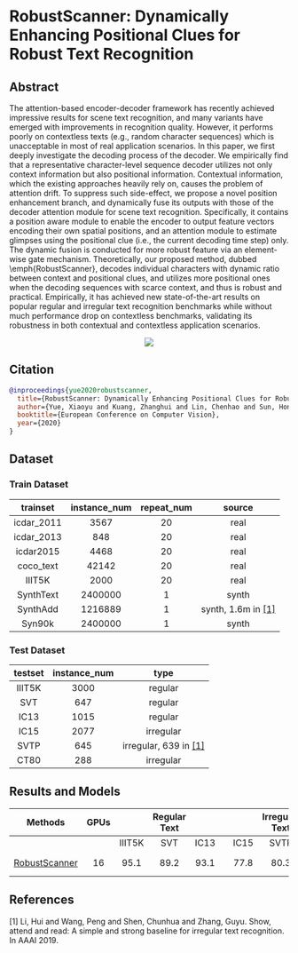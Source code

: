 # RobustScanner: Dynamically Enhancing Positional Clues for Robust Text Recognition

## Abstract

<!-- [ABSTRACT] -->
The attention-based encoder-decoder framework has recently achieved impressive results for scene text recognition, and many variants have emerged with improvements in recognition quality. However, it performs poorly on contextless texts (e.g., random character sequences) which is unacceptable in most of real application scenarios. In this paper, we first deeply investigate the decoding process of the decoder. We empirically find that a representative character-level sequence decoder utilizes not only context information but also positional information. Contextual information, which the existing approaches heavily rely on, causes the problem of attention drift. To suppress such side-effect, we propose a novel position enhancement branch, and dynamically fuse its outputs with those of the decoder attention module for scene text recognition. Specifically, it contains a position aware module to enable the encoder to output feature vectors encoding their own spatial positions, and an attention module to estimate glimpses using the positional clue (i.e., the current decoding time step) only. The dynamic fusion is conducted for more robust feature via an element-wise gate mechanism. Theoretically, our proposed method, dubbed \emph{RobustScanner}, decodes individual characters with dynamic ratio between context and positional clues, and utilizes more positional ones when the decoding sequences with scarce context, and thus is robust and practical. Empirically, it has achieved new state-of-the-art results on popular regular and irregular text recognition benchmarks while without much performance drop on contextless benchmarks, validating its robustness in both contextual and contextless application scenarios.

<!-- [IMAGE] -->
<div align=center>
<img src="https://user-images.githubusercontent.com/22607038/142798010-eee8795e-8cda-4a7f-a81d-ff9c94af58dc.png"/>
</div>

## Citation

<!-- [ALGORITHM] -->

```bibtex
@inproceedings{yue2020robustscanner,
  title={RobustScanner: Dynamically Enhancing Positional Clues for Robust Text Recognition},
  author={Yue, Xiaoyu and Kuang, Zhanghui and Lin, Chenhao and Sun, Hongbin and Zhang, Wayne},
  booktitle={European Conference on Computer Vision},
  year={2020}
}
```

## Dataset

### Train Dataset

|  trainset  | instance_num | repeat_num |          source          |
| :--------: | :----------: | :--------: | :----------------------: |
| icdar_2011 |     3567     |     20     |           real           |
| icdar_2013 |     848      |     20     |           real           |
| icdar2015  |     4468     |     20     |           real           |
| coco_text  |    42142     |     20     |           real           |
|   IIIT5K   |     2000     |     20     |           real           |
| SynthText  |   2400000    |     1      |          synth           |
|  SynthAdd  |   1216889    |     1      | synth, 1.6m in [[1]](#1) |
|   Syn90k   |   2400000    |     1      |          synth           |

### Test Dataset

| testset | instance_num |            type             |
| :-----: | :----------: | :-------------------------: |
| IIIT5K  |     3000     |           regular           |
|   SVT   |     647      |           regular           |
|  IC13   |     1015     |           regular           |
|  IC15   |     2077     |          irregular          |
|  SVTP   |     645      | irregular, 639 in [[1]](#1) |
|  CT80   |     288      |          irregular          |

## Results and Models

|                                     Methods                                     | GPUs |        | Regular Text |      |     |      | Irregular Text |      |                                                                                                   download                                                                                                    |
| :-----------------------------------------------------------------------------: | :--: | :----: | :----------: | :--: | :-: | :--: | :------------: | :--: | :-----------------------------------------------------------------------------------------------------------------------------------------------------------------------------------------------------------: |
|                                                                                 |      | IIIT5K |     SVT      | IC13 |     | IC15 |      SVTP      | CT80 |
| [RobustScanner](configs/textrecog/robust_scanner/robustscanner_r31_academic.py) |  16  |  95.1  |     89.2     | 93.1 |     | 77.8 |      80.3      | 90.3 | [model](https://download.openmmlab.com/mmocr/textrecog/robustscanner/robustscanner_r31_academic-5f05874f.pth) \| [log](https://download.openmmlab.com/mmocr/textrecog/robustscanner/20210401_170932.log.json) |

## References

<a id="1">[1]</a> Li, Hui and Wang, Peng and Shen, Chunhua and Zhang, Guyu. Show, attend and read: A simple and strong baseline for irregular text recognition. In AAAI 2019.
